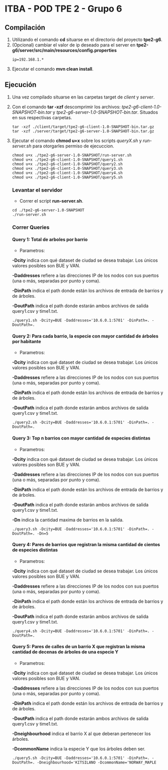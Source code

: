 # ITBA - POD TPE 2 - Grupo 6

## Compilación
1. Utilizando el comando **cd** situarse en el directorio del proyecto **tpe2-g6**.
2. (Opcional) cambiar el valor de ip deseado para el server en **tpe2-g6/server/src/main/resources/config.properties**
   ```
   ip=192.168.1.*
   ```
3. Ejecutar el comando **mvn clean install**.

## Ejecución
1. Una vez compilado situarse en las carpetas target de *client* y *server*.
2. Con el comando **tar -xzf** descomprimir los archivos: *tpe2-g6-client-1.0-SNAPSHOT-bin.tar* y *tpe2-g6-server-1.0-SNAPSHOT-bin.tar*.
   Situados en sus respectivas carpetas.
     ```
    tar -xzf ./client/target/tpe2-g6-client-1.0-SNAPSHOT-bin.tar.gz
    tar -xzf ./server/target/tpe2-g6-server-1.0-SNAPSHOT-bin.tar.gz
    ```
3. Ejecutar el comando **chmod u+x** sobre los scripts *queryX.sh* y *run-server.sh* para otorgarles permiso de ejecuccion.

    ```
    chmod u+x ./tpe2-g6-server-1.0-SNAPSHOT/run-server.sh 
    chmod u+x ./tpe2-g6-client-1.0-SNAPSHOT/query1.sh
    chmod u+x ./tpe2-g6-client-1.0-SNAPSHOT/query2.sh
    chmod u+x ./tpe2-g6-client-1.0-SNAPSHOT/query3.sh
    chmod u+x ./tpe2-g6-client-1.0-SNAPSHOT/query4.sh
    chmod u+x ./tpe2-g6-client-1.0-SNAPSHOT/query5.sh
    ```

   ### Levantar el servidor
    - Correr el script **run-server.sh**.
    ```
    cd ./tpe2-g6-server-1.0-SNAPSHOT
    ./run-server.sh
    ``` 
   ### Correr Queries
   #### Query 1: Total de arboles por barrio
   - Parametros:

   **-Dcity** indica con qué dataset de ciudad se desea trabajar. Los únicos valores posibles son BUE y VAN.

   **-Daddresses**  refiere a las direcciones IP de los nodos con sus puertos (una o más, separadas por punto y coma).

   **-DinPath** indica el path donde están los archivos de entrada de barrios y de árboles.

   **-DoutPath** indica el path donde estarán ambos archivos de salida query1.csv y time1.txt.
    ```
    ./query1.sh -Dcity=BUE -Daddresses='10.6.0.1:5701' -DinPath=. -DoutPath=.
    ```
   #### Query 2: Para cada barrio, la especie con mayor cantidad de árboles por habitante
    - Parametros:

   **-Dcity** indica con qué dataset de ciudad se desea trabajar. Los únicos valores posibles son BUE y VAN.

   **-Daddresses**  refiere a las direcciones IP de los nodos con sus puertos (una o más, separadas por punto y coma).

   **-DinPath** indica el path donde están los archivos de entrada de barrios y de árboles.

   **-DoutPath** indica el path donde estarán ambos archivos de salida query1.csv y time1.txt.
    ```
    ./query2.sh -Dcity=BUE -Daddresses='10.6.0.1:5701' -DinPath=. -DoutPath=.
    ```
   #### Query 3: Top n barrios con mayor cantidad de especies distintas
    - Parametros:

   **-Dcity** indica con qué dataset de ciudad se desea trabajar. Los únicos valores posibles son BUE y VAN.

   **-Daddresses**  refiere a las direcciones IP de los nodos con sus puertos (una o más, separadas por punto y coma).

   **-DinPath** indica el path donde están los archivos de entrada de barrios y de árboles.

   **-DoutPath** indica el path donde estarán ambos archivos de salida query1.csv y time1.txt.

   **-Dn** indica la cantidad maxima de barrios en la salida.
    ```
    ./query3.sh -Dcity=BUE -Daddresses='10.6.0.1:5701' -DinPath=. -DoutPath=. -Dn=5
    ```
   #### Query 4: Pares de barrios que registran la misma cantidad de cientos de especies distintas
    - Parametros:

   **-Dcity** indica con qué dataset de ciudad se desea trabajar. Los únicos valores posibles son BUE y VAN.

   **-Daddresses**  refiere a las direcciones IP de los nodos con sus puertos (una o más, separadas por punto y coma).

   **-DinPath** indica el path donde están los archivos de entrada de barrios y de árboles.

   **-DoutPath** indica el path donde estarán ambos archivos de salida query1.csv y time1.txt.
    ```
    ./query4.sh -Dcity=BUE -Daddresses='10.6.0.1:5701' -DinPath=. -DoutPath=.
    ```
   #### Query 5: Pares de calles de un barrio X que registran la misma cantidad de decenas de árboles de una especie Y
    - Parametros:

   **-Dcity** indica con qué dataset de ciudad se desea trabajar. Los únicos valores posibles son BUE y VAN.

   **-Daddresses**  refiere a las direcciones IP de los nodos con sus puertos (una o más, separadas por punto y coma).

   **-DinPath** indica el path donde están los archivos de entrada de barrios y de árboles.

   **-DoutPath** indica el path donde estarán ambos archivos de salida query1.csv y time1.txt.

   **-Dneighbourhood** indica el barrio X al que deberan pertenecer los árboles.

   **-DcommonName** indica la especie Y que los árboles deben ser.
    ```
    ./query5.sh -Dcity=BUE -Daddresses='10.6.0.1:5701' -DinPath=. -DoutPath=. -Dneighbourhood='KITSILANO -DcommonName='NORWAY_MAPLE
    ```
    
    
    
    

